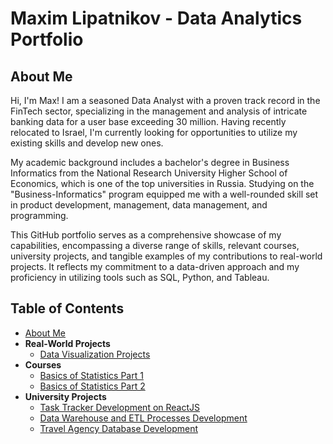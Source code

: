 # Maxim Lipatnikov - Data Analytics Portfolio

## About Me

Hi, I'm Max! I am a seasoned Data Analyst with a proven track record in the FinTech sector, specializing in the management and analysis of intricate banking data for a user base exceeding 30 million. Having recently relocated to Israel, I'm currently looking for opportunities to utilize my existing skills and develop new ones.

My academic background includes a bachelor's degree in Business Informatics from the National Research University Higher School of Economics, which is one of the top universities in Russia. Studying on the "Business-Informatics" program equipped me with a well-rounded skill set in product development, management, data management, and programming.

This GitHub portfolio serves as a comprehensive showcase of my capabilities, encompassing a diverse range of skills, relevant courses, university projects, and tangible examples of my contributions to real-world projects. It reflects my commitment to a data-driven approach and my proficiency in utilizing tools such as SQL, Python, and Tableau.

## Table of Contents
- [About Me](#about-me)
- **Real-World Projects**
  - [Data Visualization Projects](https://github.com/maxim-lipatnikov/data-visualization-projects)
- **Courses**
  - [Basics of Statistics Part 1](https://github.com/maxim-lipatnikov/basics-of-statistics-part-1)
  - [Basics of Statistics Part 2](https://github.com/maxim-lipatnikov/basics-of-statistics-part-2)
- **University Projects**
  - [Task Tracker Development on ReactJS](https://github.com/maxim-lipatnikov/task-tracker-reactjs)
  - [Data Warehouse and ETL Processes Development](https://github.com/maxim-lipatnikov/youtube-etl)
  - [Travel Agency Database Development](https://github.com/maxim-lipatnikov/travel-agency-database-development)
